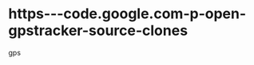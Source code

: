 https---code.google.com-p-open-gpstracker-source-clones
=======================================================

gps